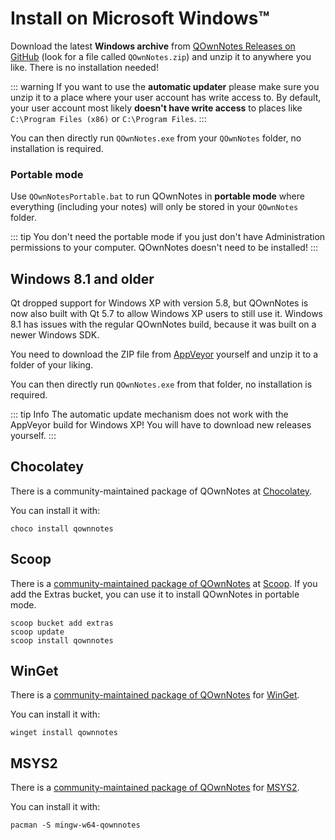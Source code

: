 # Install on Microsoft Windows™

Download the latest **Windows archive** from [QOwnNotes Releases on GitHub](https://github.com/pbek/QOwnNotes/releases)
(look for a file called `QOwnNotes.zip`) and unzip it to anywhere you like.
There is no installation needed!

::: warning
If you want to use the **automatic updater** please make sure you unzip it
to a place where your user account has write access to.
By default, your user account most likely **doesn't have write access** to places
like `C:\Program Files (x86)` or `C:\Program Files`.
:::

You can then directly run `QOwnNotes.exe` from your `QOwnNotes` folder, no installation is required.

### Portable mode

Use `QOwnNotesPortable.bat` to run QOwnNotes in **portable mode** where everything (including your notes) will only be
stored in your `QOwnNotes` folder.

::: tip
You don't need the portable mode if you just don't have Administration permissions
to your computer. QOwnNotes doesn't need to be installed!
:::

## Windows 8.1 and older

Qt dropped support for Windows XP with version 5.8, but QOwnNotes is now also built
with Qt 5.7 to allow Windows XP users to still use it. Windows 8.1 has issues with
the regular QOwnNotes build, because it was built on a newer Windows SDK.

You need to download the ZIP file from [AppVeyor](https://ci.appveyor.com/project/pbek/qownnotes/build/artifacts)
yourself and unzip it to a folder of your liking.

You can then directly run `QOwnNotes.exe` from that folder, no installation is required.

::: tip Info
The automatic update mechanism does not work with the AppVeyor build for Windows XP!
You will have to download new releases yourself.
:::

## Chocolatey

There is a community-maintained package of QOwnNotes at [Chocolatey](https://chocolatey.org/packages/qownnotes/).

You can install it with:

```shell
choco install qownnotes
```

## Scoop

There is a [community-maintained package of QOwnNotes](https://github.com/ScoopInstaller/Extras/blob/master/bucket/qownnotes.json) at
[Scoop](https://scoop.sh/). If you add the Extras bucket, you can use it to install QOwnNotes in portable mode.

```shell
scoop bucket add extras
scoop update
scoop install qownnotes
```

## WinGet

There is a [community-maintained package of QOwnNotes](https://github.com/microsoft/winget-pkgs/tree/master/manifests/p/pbek/QOwnNotes) for
[WinGet](https://github.com/microsoft/winget-cli).

You can install it with:

```shell
winget install qownnotes
```

## MSYS2

There is a [community-maintained package of QOwnNotes](https://packages.msys2.org/base/mingw-w64-qownnotes) for
[MSYS2](hhttps://www.msys2.org/).

You can install it with:

```shell
pacman -S mingw-w64-qownnotes
```
